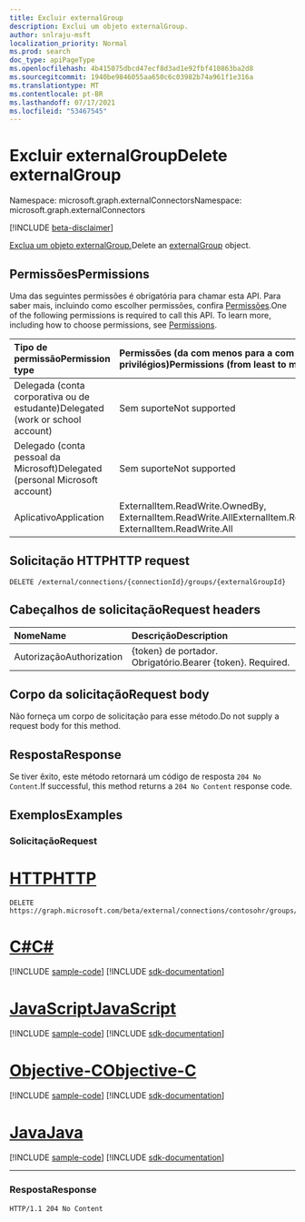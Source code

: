 ```yaml
---
title: Excluir externalGroup
description: Exclui um objeto externalGroup.
author: snlraju-msft
localization_priority: Normal
ms.prod: search
doc_type: apiPageType
ms.openlocfilehash: 4b415075dbcd47ecf8d3ad1e92fbf410863ba2d8
ms.sourcegitcommit: 1940be9846055aa650c6c03982b74a961f1e316a
ms.translationtype: MT
ms.contentlocale: pt-BR
ms.lasthandoff: 07/17/2021
ms.locfileid: "53467545"
---
```

# <a name="delete-externalgroup"></a><span data-ttu-id="a0f38-103">Excluir externalGroup</span><span class="sxs-lookup"><span data-stu-id="a0f38-103">Delete externalGroup</span></span>

<span data-ttu-id="a0f38-104">Namespace: microsoft.graph.externalConnectors</span><span class="sxs-lookup"><span data-stu-id="a0f38-104">Namespace: microsoft.graph.externalConnectors</span></span>

[!INCLUDE [beta-disclaimer](../../includes/beta-disclaimer.md)]

<span data-ttu-id="a0f38-105">[Exclua um objeto externalGroup.](../resources/externalconnectors-externalgroup.md)</span><span class="sxs-lookup"><span data-stu-id="a0f38-105">Delete an [externalGroup](../resources/externalconnectors-externalgroup.md) object.</span></span>

## <a name="permissions"></a><span data-ttu-id="a0f38-106">Permissões</span><span class="sxs-lookup"><span data-stu-id="a0f38-106">Permissions</span></span>

<span data-ttu-id="a0f38-p101">Uma das seguintes permissões é obrigatória para chamar esta API. Para saber mais, incluindo como escolher permissões, confira [Permissões](/graph/permissions-reference).</span><span class="sxs-lookup"><span data-stu-id="a0f38-p101">One of the following permissions is required to call this API. To learn more, including how to choose permissions, see [Permissions](/graph/permissions-reference).</span></span>

| <span data-ttu-id="a0f38-109">Tipo de permissão</span><span class="sxs-lookup"><span data-stu-id="a0f38-109">Permission type</span></span>                        | <span data-ttu-id="a0f38-110">Permissões (da com menos para a com mais privilégios)</span><span class="sxs-lookup"><span data-stu-id="a0f38-110">Permissions (from least to most privileged)</span></span> |
|:---------------------------------------|:--------------------------------------------|
| <span data-ttu-id="a0f38-111">Delegada (conta corporativa ou de estudante)</span><span class="sxs-lookup"><span data-stu-id="a0f38-111">Delegated (work or school account)</span></span>     | <span data-ttu-id="a0f38-112">Sem suporte</span><span class="sxs-lookup"><span data-stu-id="a0f38-112">Not supported</span></span>                               |
| <span data-ttu-id="a0f38-113">Delegado (conta pessoal da Microsoft)</span><span class="sxs-lookup"><span data-stu-id="a0f38-113">Delegated (personal Microsoft account)</span></span> | <span data-ttu-id="a0f38-114">Sem suporte</span><span class="sxs-lookup"><span data-stu-id="a0f38-114">Not supported</span></span>                               |
| <span data-ttu-id="a0f38-115">Aplicativo</span><span class="sxs-lookup"><span data-stu-id="a0f38-115">Application</span></span>                            | <span data-ttu-id="a0f38-116">ExternalItem.ReadWrite.OwnedBy, ExternalItem.ReadWrite.All</span><span class="sxs-lookup"><span data-stu-id="a0f38-116">ExternalItem.ReadWrite.OwnedBy, ExternalItem.ReadWrite.All</span></span>                  |

## <a name="http-request"></a><span data-ttu-id="a0f38-117">Solicitação HTTP</span><span class="sxs-lookup"><span data-stu-id="a0f38-117">HTTP request</span></span>

<!-- {
  "blockType": "ignored"
}
-->

``` http
DELETE /external/connections/{connectionId}/groups/{externalGroupId}
```

## <a name="request-headers"></a><span data-ttu-id="a0f38-118">Cabeçalhos de solicitação</span><span class="sxs-lookup"><span data-stu-id="a0f38-118">Request headers</span></span>

| <span data-ttu-id="a0f38-119">Nome</span><span class="sxs-lookup"><span data-stu-id="a0f38-119">Name</span></span>          | <span data-ttu-id="a0f38-120">Descrição</span><span class="sxs-lookup"><span data-stu-id="a0f38-120">Description</span></span>               |
|:--------------|:--------------------------|
| <span data-ttu-id="a0f38-121">Autorização</span><span class="sxs-lookup"><span data-stu-id="a0f38-121">Authorization</span></span> | <span data-ttu-id="a0f38-p102">{token} de portador. Obrigatório.</span><span class="sxs-lookup"><span data-stu-id="a0f38-p102">Bearer {token}. Required.</span></span> |

## <a name="request-body"></a><span data-ttu-id="a0f38-124">Corpo da solicitação</span><span class="sxs-lookup"><span data-stu-id="a0f38-124">Request body</span></span>

<span data-ttu-id="a0f38-125">Não forneça um corpo de solicitação para esse método.</span><span class="sxs-lookup"><span data-stu-id="a0f38-125">Do not supply a request body for this method.</span></span>

## <a name="response"></a><span data-ttu-id="a0f38-126">Resposta</span><span class="sxs-lookup"><span data-stu-id="a0f38-126">Response</span></span>

<span data-ttu-id="a0f38-127">Se tiver êxito, este método retornará um código de resposta `204 No Content`.</span><span class="sxs-lookup"><span data-stu-id="a0f38-127">If successful, this method returns a `204 No Content` response code.</span></span>

## <a name="examples"></a><span data-ttu-id="a0f38-128">Exemplos</span><span class="sxs-lookup"><span data-stu-id="a0f38-128">Examples</span></span>

### <a name="request"></a><span data-ttu-id="a0f38-129">Solicitação</span><span class="sxs-lookup"><span data-stu-id="a0f38-129">Request</span></span>


# <a name="http"></a>[<span data-ttu-id="a0f38-130">HTTP</span><span class="sxs-lookup"><span data-stu-id="a0f38-130">HTTP</span></span>](#tab/http)
<!-- {
  "blockType": "request",
  "name": "delete_externalgroup"
}
-->

``` http
DELETE https://graph.microsoft.com/beta/external/connections/contosohr/groups/31bea3d537902000
```
# <a name="c"></a>[<span data-ttu-id="a0f38-131">C#</span><span class="sxs-lookup"><span data-stu-id="a0f38-131">C#</span></span>](#tab/csharp)
[!INCLUDE [sample-code](../includes/snippets/csharp/delete-externalgroup-csharp-snippets.md)]
[!INCLUDE [sdk-documentation](../includes/snippets/snippets-sdk-documentation-link.md)]

# <a name="javascript"></a>[<span data-ttu-id="a0f38-132">JavaScript</span><span class="sxs-lookup"><span data-stu-id="a0f38-132">JavaScript</span></span>](#tab/javascript)
[!INCLUDE [sample-code](../includes/snippets/javascript/delete-externalgroup-javascript-snippets.md)]
[!INCLUDE [sdk-documentation](../includes/snippets/snippets-sdk-documentation-link.md)]

# <a name="objective-c"></a>[<span data-ttu-id="a0f38-133">Objective-C</span><span class="sxs-lookup"><span data-stu-id="a0f38-133">Objective-C</span></span>](#tab/objc)
[!INCLUDE [sample-code](../includes/snippets/objc/delete-externalgroup-objc-snippets.md)]
[!INCLUDE [sdk-documentation](../includes/snippets/snippets-sdk-documentation-link.md)]

# <a name="java"></a>[<span data-ttu-id="a0f38-134">Java</span><span class="sxs-lookup"><span data-stu-id="a0f38-134">Java</span></span>](#tab/java)
[!INCLUDE [sample-code](../includes/snippets/java/delete-externalgroup-java-snippets.md)]
[!INCLUDE [sdk-documentation](../includes/snippets/snippets-sdk-documentation-link.md)]

---


<!-- markdownlint-disable MD024 -->
### <a name="response"></a><span data-ttu-id="a0f38-135">Resposta</span><span class="sxs-lookup"><span data-stu-id="a0f38-135">Response</span></span>

<!-- {
  "blockType": "response",
  "truncated": true
}
-->

``` http
HTTP/1.1 204 No Content
```
